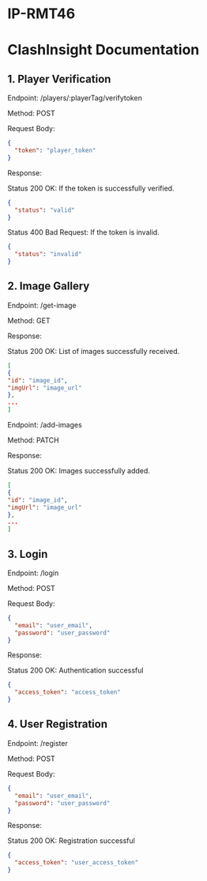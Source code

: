 # IP-RMT46

# ClashInsight Documentation

## 1. Player Verification

Endpoint: /players/:playerTag/verifytoken

Method: POST

Request Body:

```json
{
  "token": "player_token"
}
```

Response:

Status 200 OK: If the token is successfully verified.

```json
{
  "status": "valid"
}
```

Status 400 Bad Request: If the token is invalid.

```json
{
  "status": "invalid"
}
```

## 2. Image Gallery

Endpoint: /get-image

Method: GET

Response:

Status 200 OK: List of images successfully received.

```json
[
{
"id": "image_id",
"imgUrl": "image_url"
},
...
]
```

Endpoint: /add-images

Method: PATCH

Response:

Status 200 OK: Images successfully added.

```json
[
{
"id": "image_id",
"imgUrl": "image_url"
},
...
]
```

## 3. Login

Endpoint: /login

Method: POST

Request Body:

```json
{
  "email": "user_email",
  "password": "user_password"
}
```

Response:

Status 200 OK: Authentication successful

```json
{
  "access_token": "access_token"
}
```

## 4. User Registration

Endpoint: /register

Method: POST

Request Body:

```json
{
  "email": "user_email",
  "password": "user_password"
}
```

Response:

Status 200 OK: Registration successful

```json
{
  "access_token": "user_access_token"
}
```
